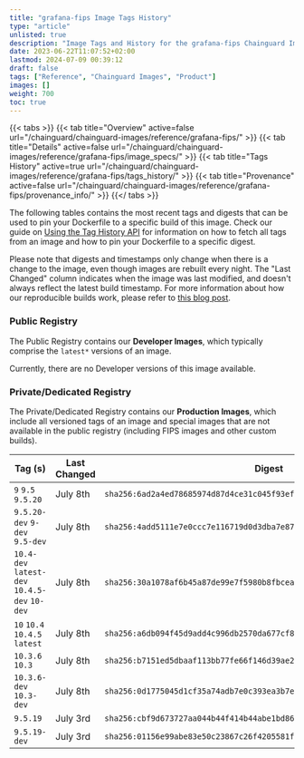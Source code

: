 ```yaml
---
title: "grafana-fips Image Tags History"
type: "article"
unlisted: true
description: "Image Tags and History for the grafana-fips Chainguard Image"
date: 2023-06-22T11:07:52+02:00
lastmod: 2024-07-09 00:39:12
draft: false
tags: ["Reference", "Chainguard Images", "Product"]
images: []
weight: 700
toc: true
---
```


{{< tabs >}}
{{< tab title="Overview" active=false url="/chainguard/chainguard-images/reference/grafana-fips/" >}}
{{< tab title="Details" active=false url="/chainguard/chainguard-images/reference/grafana-fips/image_specs/" >}}
{{< tab title="Tags History" active=true url="/chainguard/chainguard-images/reference/grafana-fips/tags_history/" >}}
{{< tab title="Provenance" active=false url="/chainguard/chainguard-images/reference/grafana-fips/provenance_info/" >}}
{{</ tabs >}}

The following tables contains the most recent tags and digests that can be used to pin your Dockerfile to a specific build of this image. Check our guide on [Using the Tag History API](/chainguard/chainguard-images/using-the-tag-history-api/) for information on how to fetch all tags from an image and how to pin your Dockerfile to a specific digest.

Please note that digests and timestamps only change when there is a change to the image, even though images are rebuilt every night. The "Last Changed" column indicates when the image was last modified, and doesn't always reflect the latest build timestamp. For more information about how our reproducible builds work, please refer to [this blog post](https://www.chainguard.dev/unchained/reproducing-chainguards-reproducible-image-builds).

### Public Registry
The Public Registry contains our **Developer Images**, which typically comprise the `latest*` versions of an image.

Currently, there are no Developer versions of this image available.

### Private/Dedicated Registry
The Private/Dedicated Registry contains our **Production Images**, which include all versioned tags of an image and special images that are not available in the public registry (including FIPS images and other custom builds).

| Tag (s)                                        | Last Changed | Digest                                                                    |
|------------------------------------------------|--------------|---------------------------------------------------------------------------|
|  `9` `9.5` `9.5.20`                            | July 8th     | `sha256:6ad2a4ed78685974d87d4ce31c045f93efd62c05149f44c99e7fdf40066dae2c` |
|  `9.5.20-dev` `9-dev` `9.5-dev`                | July 8th     | `sha256:4add5111e7e0ccc7e116719d0d3dba7e871e9a819e7533ed7a65370f1cc8e761` |
|  `10.4-dev` `latest-dev` `10.4.5-dev` `10-dev` | July 8th     | `sha256:30a1078af6b45a87de99e7f5980b8fbceaa19275642bfc3d86c5051f6555ab9a` |
|  `10` `10.4` `10.4.5` `latest`                 | July 8th     | `sha256:a6db094f45d9add4c996db2570da677cf8fe037fe51aa60a79ad5220fa2aea5e` |
|  `10.3.6` `10.3`                               | July 8th     | `sha256:b7151ed5dbaaf113bb77fe66f146d39ae26b2e8791e994aa7daaf8c133ecaa19` |
|  `10.3.6-dev` `10.3-dev`                       | July 8th     | `sha256:0d1775045d1cf35a74adb7e0c393ea3b7e3b2ee10b97c24b517b1972950e1f48` |
|  `9.5.19`                                      | July 3rd     | `sha256:cbf9d673727aa044b44f414b44abe1bd86529b07282f97cfcf6e05cb561b7801` |
|  `9.5.19-dev`                                  | July 3rd     | `sha256:01156e99abe83e50c23867c26f4205581fadea3a6332917664d6c392ffd68630` |

